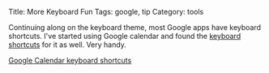 Title: More Keyboard Fun
Tags: google, tip
Category: tools

Continuing along on the keyboard theme, most Google apps have keyboard
shortcuts. I've started using Google calendar and found the [keyboard
shortcuts](http://www.google.com/support/calendar/bin/answer.py?hl=en-il&answer=37034)
for it as well. Very handy.

[Google Calendar keyboard
shortcuts](http://www.google.com/support/calendar/bin/answer.py?hl=en-il&answer=37034)
